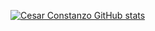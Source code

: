 [![Cesar Constanzo GitHub stats](https://github-readme-stats.vercel.app/api?username=che36)](https://github.com/anuraghazra/github-readme-stats)
